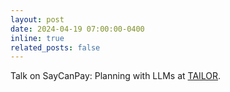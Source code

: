 ```yaml
---
layout: post
date: 2024-04-19 07:00:00-0400
inline: true
related_posts: false
---
```


Talk on SayCanPay: Planning with LLMs at [TAILOR](https://tailor-network.eu/events/workshop-on-the-integration-of-large-language-models-and-reasoning-april-19th-1300-1700-cet/).